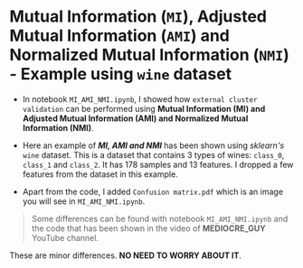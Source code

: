 # Mutual Information (`MI`), Adjusted Mutual Information (`AMI`) and Normalized Mutual Information (`NMI`) - Example using `wine` dataset

* In notebook `MI_AMI_NMI.ipynb`, I showed how `external cluster validation` can be performed using **Mutual Information (MI) and Adjusted Mutual Information (AMI) and Normalized Mutual Information (NMI)**.

* Here an example of _**MI, AMI and NMI**_ has been shown using _sklearn's_ `wine` dataset. This is a dataset that contains 3 types of wines: `class_0`, `class_1` and `class_2`. It has 178 samples and 13 features. I dropped a few features from the dataset in this example.
 
* Apart from the code, I added `Confusion matrix.pdf` which is an image you will see in `MI_AMI_NMI.ipynb`.

> Some differences can be found with notebook `MI_AMI_NMI.ipynb` and the code that has been shown in the video of __MEDIOCRE_GUY__ YouTube channel.

These are minor differences. __NO NEED TO WORRY ABOUT IT__.
